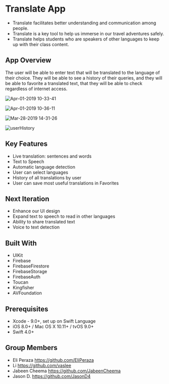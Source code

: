# Translate App

* Translate facilitates better understanding and communication among people.
* Translate is a key tool to help us immerse in our travel adventures safely. 
* Translate helps students who are speakers of other languages to keep up with their class content.

## App Overview
The user will be able to enter text that will be translated to the language of their choice. They will be able to see a history of their queries, and they will be able to favorite a translated text, that they will be able to check regardless of internet access. 


![Apr-01-2019 10-33-41](https://user-images.githubusercontent.com/43765300/55335750-b1a21700-5469-11e9-9546-b0441b6109f9.gif)

![Apr-01-2019 10-36-11](https://user-images.githubusercontent.com/43765300/55335919-06de2880-546a-11e9-8e32-bf69503bfa5f.gif)

![Mar-28-2019 14-31-26](https://user-images.githubusercontent.com/43765300/55183448-36d5b500-5166-11e9-8b75-8dfb31e0d130.gif)

![userHistory](https://user-images.githubusercontent.com/43765300/55183350-faa25480-5165-11e9-9890-8bdf8bd0e68a.gif)

## Key Features
* Live translation: sentences and words
* Text to Speech
* Automatic language detection
* User can select languages
* History of all translations by user
* User can save most useful translations in Favorites

## Next Iteration
* Enhance our UI design
* Expand text to speech to read in other languages
* Ability to share translated text 
* Voice to text detection

## Built With
* UIKit
* Firebase
* FirebaseFirestore
* FirebaseStorage
* FirebaseAuth
* Toucan
* Kingfisher
* AVFoundation 

## Prerequisites
* Xcode - 9.0+, set up on Swift Language
* iOS 8.0+ / Mac OS X 10.11+ / tvOS 9.0+
* Swift 4.0+

## Group Members
* Eli Peraza https://github.com/EliPeraza
* Li https://github.com/vaslee
* Jabeen Cheema https://github.com/JabeenCheema
* Jason D. https://github.com/JasonD4
